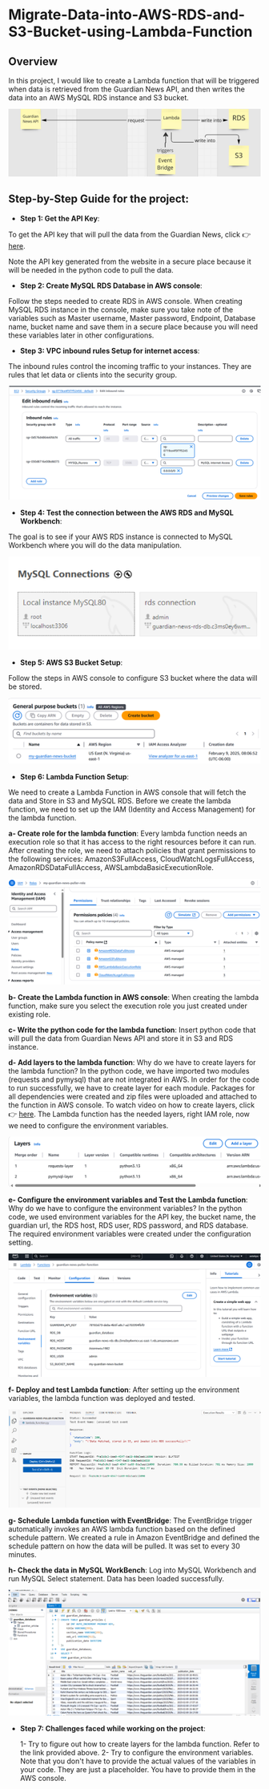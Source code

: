 # Migrate-Data-into-AWS-RDS-and-S3-Bucket-using-Lambda-Function
## Overview
In this project, I would like to create a Lambda function that will be triggered when data is retrieved from the Guardian News API, and then writes the data into an AWS MySQL RDS instance and S3 bucket.

![image_alt](https://github.com/aetekpo/Migrate-Data-into-AWS-RDS-and-S3-Bucket-using-Lambda-Function/blob/main/Guardian_Project_Image.png?raw=true)

## Step-by-Step Guide for the project:
- **Step 1: Get the API Key**:

To get the API key that will pull the data from the Guardian News, click 👉 [here](https://open-platform.theguardian.com/documentation/?form=MG0AV3).

Note the API key generated from the website in a secure place because it will be needed in the python code to pull the data.

- **Step 2: Create MySQL RDS Database in AWS console**:

Follow the steps needed to create RDS in AWS console. When creating MySQL RDS instance in the console, make sure you take note of the variables such as Master username, Master password, Endpoint, Database name, bucket name and save them in a secure place because you will need these variables later in other configurations.

- **Step 3: VPC inbound rules Setup for internet access**:

The inbound rules control the incoming traffic to your instances. They are rules that let data or clients into the security group.

![image_alt](https://github.com/aetekpo/Migrate-Data-into-AWS-RDS-and-S3-Bucket-using-Lambda-Function/blob/main/VPC_Image.png?raw=true)


- **Step 4: Test the connection between the AWS RDS and MySQL Workbench**:

The goal is to see if your AWS RDS instance is connected to MySQL Workbench where you will do the data manipulation.

![image_alt](https://github.com/aetekpo/Migrate-Data-into-AWS-RDS-and-S3-Bucket-using-Lambda-Function/blob/main/RDS%20Connection%20Image.png?raw=true)

- **Step 5: AWS S3 Bucket Setup**:

Follow the steps in AWS console to configure S3 bucket where the data will be stored.

![image_alt](https://github.com/aetekpo/Migrate-Data-into-AWS-RDS-and-S3-Bucket-using-Lambda-Function/blob/main/S3_Bucket_Image.png?raw=true)

- **Step 6: Lambda Function Setup**:

 We need to create a Lambda Function in AWS console that will fetch the data and Store in S3 and MySQL RDS. Before we create the lambda function, we need to set up the IAM (Identity and Access Management) for the lambda function.
   
  **a- Create role for the lambda function**: Every lambda function needs an execution role so that it has access to the right resources before it can run. After creating the role, we need to attach policies that grant permissions to the following services: AmazonS3FullAccess, CloudWatchLogsFullAccess, AmazonRDSDataFullAccess, AWSLambdaBasicExecutionRole.

 ![iamge_alt](https://github.com/aetekpo/Migrate-Data-into-AWS-RDS-and-S3-Bucket-using-Lambda-Function/blob/main/Roles_Policies_Image.png?raw=true)

  **b- Create the Lambda function in AWS console**: When creating the lambda function, make sure you select the execution role you just created under existing role.

  **c- Write the python code for the lambda function**: Insert python code that will pull the data from Guardian News API and store it in S3 and RDS instance.

  **d- Add layers to the lambda function**: Why do we have to create layers for the lambda function? In the python code, we have imported two modules (requests and pymysql) that are not integrated in AWS. In order for the code to run successfully, we have to create layer for each module. Packages for all dependencies were created and zip files were uploaded and attached to the function in AWS console. To watch video on how to create layers, click 👉 [here](https://www.youtube.com/watch?v=mTYp4lTWMAw). 
The Lambda function has the needed layers, right IAM role, now we need to configure the environment variables.

  ![image_alt](https://github.com/aetekpo/Migrate-Data-into-AWS-RDS-and-S3-Bucket-using-Lambda-Function/blob/main/Layers.png?raw=true)

   **e- Configure the environment variables and Test the Lambda function**: Why do we have to configure the environment variables? In the python code, we used environment variables for the API key, the bucket name, the guardian url, the RDS host, RDS user, RDS password, and RDS database. The required environment variables were created under the configuration setting. 

   ![image_alt](https://github.com/aetekpo/Migrate-Data-into-AWS-RDS-and-S3-Bucket-using-Lambda-Function/blob/main/Env_Variables.png?raw=true)

   **f- Deploy and test Lambda function**: After setting up the environment variables, the lambda function was deployed and tested.

   ![image_alt](https://github.com/aetekpo/Migrate-Data-into-AWS-RDS-and-S3-Bucket-using-Lambda-Function/blob/main/Test_Code.png?raw=true)

   **g- Schedule Lambda function with EventBridge**: The EventBridge trigger automatically invokes an AWS lambda function based on the defined schedule pattern. We created a rule in Amazon EventBridge and defined the schedule pattern on how the data will be pulled. It was set to every 30 minutes. 

   **h- Check the data in MySQL WorkBench**: Log into MySQL Workbench and run MySQL Select statement. Data has been loaded successfully.

   ![image_alt](https://github.com/aetekpo/Migrate-Data-into-AWS-RDS-and-S3-Bucket-using-Lambda-Function/blob/main/MySQL_Image.png?raw=true)

   - **Step 7: Challenges faced while working on the project**:

     1- Try to figure out how to create layers for the lambda function. Refer to the link provided above.
     2- Try to configure the environment variables. Note that you don't have to provide the actual values of the variables in your code. They are just a placeholder. You have to provide them in the AWS console. 

   

   
  
  
  

  
 



  



  

  



